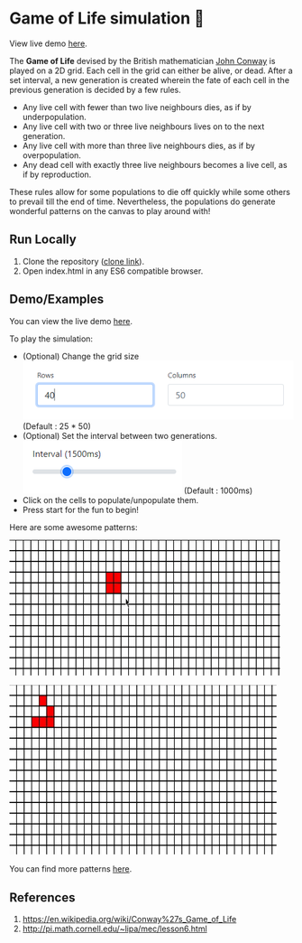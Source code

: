 # Game of Life simulation 🤖

View live demo [here](https://conways-game-of-life-by-shash.herokuapp.com/).

The **Game of Life** devised by the British mathematician [John Conway](https://en.wikipedia.org/wiki/John_Horton_Conway) is played on a 2D grid. Each cell in the grid can either be alive, or dead. After a set interval, a new generation is created wherein the fate of each cell in the previous generation is decided by a few rules.

- Any live cell with fewer than two live neighbours dies, as if by underpopulation.
- Any live cell with two or three live neighbours lives on to the next generation.
- Any live cell with more than three live neighbours dies, as if by overpopulation.
- Any dead cell with exactly three live neighbours becomes a live cell, as if by reproduction.

These rules allow for some populations to die off quickly while some others to prevail till the end of time. Nevertheless, the populations do generate wonderful patterns on the canvas to play around with!

## Run Locally

1. Clone the repository ([clone link](https://github.com/shashwatrathod/conways-game-of-life.git)).
2. Open index.html in any ES6 compatible browser.

## Demo/Examples

You can view the live demo [here](https://conways-game-of-life-by-shash.herokuapp.com/).

To play the simulation:

- (Optional) Change the grid size
 ![Changing grid size](/images/grid.png) 
 (Default : 25 \* 50)
- (Optional) Set the interval between two generations. 
 ![Set interval](images/interval.png) 
 (Default : 1000ms)
- Click on the cells to populate/unpopulate them.
- Press start for the fun to begin!

Here are some awesome patterns:

![Square pattern](/images/square.gif)

![Infinite pattern](/images/infinite.gif)

You can find more patterns [here](https://en.wikipedia.org/wiki/Conway%27s_Game_of_Life#:~:text=10-,examples%20of%20patterns,-edit).

## References

1. https://en.wikipedia.org/wiki/Conway%27s_Game_of_Life
2. http://pi.math.cornell.edu/~lipa/mec/lesson6.html
